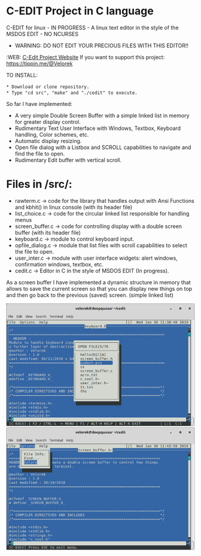 C-EDIT Project in C language
============================
C-EDIT for linux - IN PROGRESS - A linux text editor in the style of the MSDOS EDIT - NO NCURSES
* WARNING: DO NOT EDIT YOUR PRECIOUS FILES WITH THIS EDITOR!!

:WEB:
[C-Edit Project Website](https://c-edit.000webhostapp.com/)
If you want to support this project:
https://tippin.me/@Velorek

TO INSTALL:  

    * Download or clone repository.
    * Type "cd src", "make" and "./cedit" to execute.
    
So far I have implemented:

* A very simple Double Screen Buffer with a simple linked list in memory for greater display control. 
* Rudimentary Text User Interface with Windows, Textbox, Keyboard handling, Color schemes, etc.
* Automatic display resizing.
* Open file dialog with a Listbox and SCROLL capabilities to navigate and find the file to open.
* Rudimentary Edit buffer with vertical scroll. 

Files in /src/:
===============
* rawterm.c -> code for the library that handles output with Ansi Functions and kbhit() in linux console (with its header file)
* list_choice.c -> code for the circular linked list responsible for handling menus 
* screen_buffer.c -> code for controlling display with a double screen buffer (with its header file)
* keyboard.c -> module to control keyboard input.
* opfile_dialog.c -> module that list files with scroll capabilities to select the file to open.
* user_inter.c -> module with user interface widgets: alert windows, confirmation windows, textbox, etc.
* cedit.c -> Editor in C in the style of MSDOS EDIT (In progress).


As a screen buffer I have implemented a dynamic structure in memory that allows to save the current screen so that you can display new things on top and then go back to the previous (saved) screen. (simple linked list)

![Alt text](screencaps/cedit3.png?raw=true "Demo")
![Alt text](screencaps/cedit4.png?raw=true "Demo")

